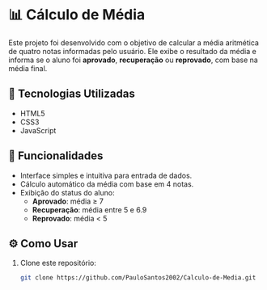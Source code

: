 # 📊 Cálculo de Média

Este projeto foi desenvolvido com o objetivo de calcular a média aritmética de quatro notas informadas pelo usuário. Ele exibe o resultado da média e informa se o aluno foi **aprovado**, **recuperação** ou **reprovado**, com base na média final.

## 🚀 Tecnologias Utilizadas

- HTML5
- CSS3
- JavaScript

## 📌 Funcionalidades

- Interface simples e intuitiva para entrada de dados.
- Cálculo automático da média com base em 4 notas.
- Exibição do status do aluno:
  - **Aprovado**: média ≥ 7
  - **Recuperação**: média entre 5 e 6.9
  - **Reprovado**: média < 5

## ⚙️ Como Usar

1. Clone este repositório:
   ```bash
   git clone https://github.com/PauloSantos2002/Calculo-de-Media.git
